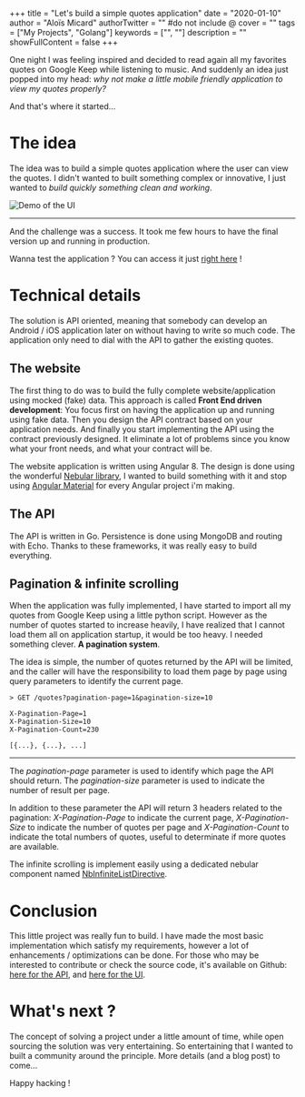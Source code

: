 +++
title = "Let's build a simple quotes application"
date = "2020-01-10"
author = "Aloïs Micard"
authorTwitter = "" #do not include @
cover = ""
tags = ["My Projects", "Golang"]
keywords = ["", ""]
description = ""
showFullContent = false
+++

One night I was feeling inspired and decided to read again all my favorites quotes on Google Keep while listening to music. And suddenly an idea just popped into my head: *why not make a little mobile friendly application to view my quotes properly?*

And that's where it started...

# The idea

The idea was to build a simple quotes application where the user can view the quotes. I didn't wanted to built something complex or innovative, I just wanted to *build quickly something clean and working*.

![Demo of the UI](/img/quote-app-demo.gif)

----

And the challenge was a success. It took me few hours to have the final version up and running in production.

Wanna test the application ? You can access it just [right here](https://quotes.creekorful.fr) !

# Technical details

The solution is API oriented, meaning that somebody can develop an Android / iOS application later on without having to write so much code. The application only need to dial with the API to gather the existing quotes.

## The website

The first thing to do was to build the fully complete website/application using mocked (fake) data. This approach is called **Front End driven development**: You focus first on having the application up and running using fake data. Then you design the API contract based on your application needs. And finally you start implementing the API using the contract previously designed. It eliminate a lot of problems since you know what your front needs, and what your contract will be.

The website application is written using Angular 8. The design is done using the wonderful [Nebular library](https://akveo.github.io/nebular), I wanted to build something with it and stop using [Angular Material](https://material.angular.io) for every Angular project i'm making.

## The API

The API is written in Go. Persistence is done using MongoDB and routing with Echo. Thanks to these frameworks, it was really easy to build everything.

## Pagination & infinite scrolling

When the application was fully implemented, I have started to import all my quotes from Google Keep using a little python script. However as the number of quotes started to increase heavily, I have realized that I cannot load them all on application startup, it would be too heavy. I needed something clever. **A pagination system**.

The idea is simple, the number of quotes returned by the API will be limited, and the caller will have the responsibility to load them page by page using query parameters to identify the current page.

```
> GET /quotes?pagination-page=1&pagination-size=10

X-Pagination-Page=1
X-Pagination-Size=10
X-Pagination-Count=230

[{...}, {...}, ...]
```

----

The *pagination-page* parameter is used to identify which page the API should return. The *pagination-size* parameter is used to indicate the number of result per page.

In addition to these parameter the API will return 3 headers related to the pagination: *X-Pagination-Page* to indicate the current page, *X-Pagination-Size* to indicate the number of quotes per page and *X-Pagination-Count* to indicate the total numbers of quotes, useful to determinate if more quotes are available.

The infinite scrolling is implement easily using a dedicated nebular component named [NbInfiniteListDirective](https://akveo.github.io/nebular/docs/components/infinite-list/overview).

# Conclusion

This little project was really fun to build. I have made the most basic implementation which satisfy my requirements, however a lot of enhancements / optimizations can be done. For those who may be interested to contribute or check the source code, it's available on Github: [here for the API](https://github.com/creekorful/quotes-api), and [here for the UI](https://github.com/creekorful/quotes-ui).

# What's next ?

The concept of solving a project under a little amount of time, while open sourcing the solution was very entertaining. So entertaining that I wanted to built a community around the principle. More details (and a blog post) to come...

Happy hacking !